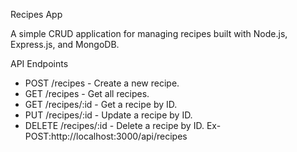  Recipes App

A simple CRUD application for managing recipes built with Node.js, Express.js, and MongoDB.


 API Endpoints
- POST /recipes - Create a new recipe.
- GET /recipes - Get all recipes.
- GET /recipes/:id - Get a recipe by ID.
- PUT /recipes/:id - Update a recipe by ID.
- DELETE /recipes/:id - Delete a recipe by ID.
  Ex-POST:http://localhost:3000/api/recipes
